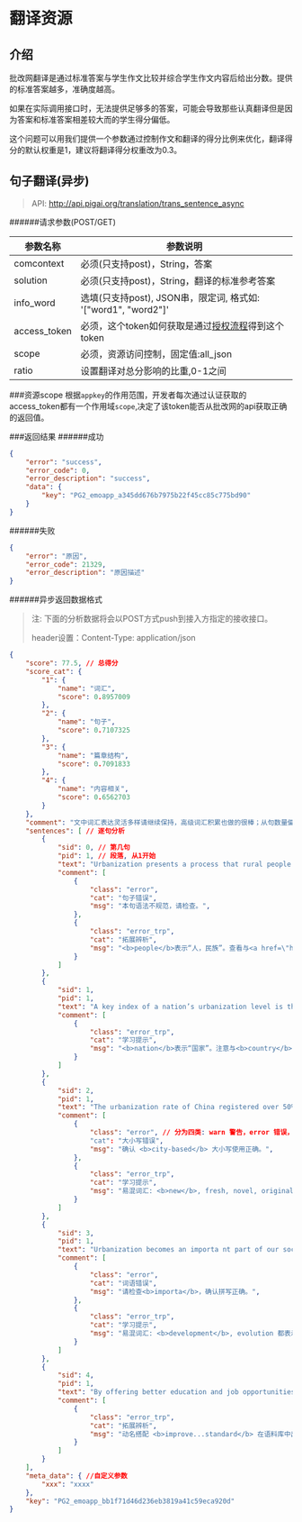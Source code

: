# 翻译资源

## 介绍

批改网翻译是通过标准答案与学生作文比较并综合学生作文内容后给出分数。提供的标准答案越多，准确度越高。

如果在实际调用接口时，无法提供足够多的答案，可能会导致那些认真翻译但是因为答案和标准答案相差较大而的学生得分偏低。

这个问题可以用我们提供一个参数通过控制作文和翻译的得分比例来优化，翻译得分的默认权重是1，建议将翻译得分权重改为0.3。

## 句子翻译(异步)
> API: http://api.pigai.org/translation/trans_sentence_async

######请求参数(POST/GET)

| 参数名称 | 参数说明 |
|---|---|
| comcontext | 必须(只支持post)，String，答案 |
| solution | 必须(只支持post)，String，翻译的标准参考答案 |
| info_word | 选填(只支持post), JSON串，限定词, 格式如: '["word1", "word2"]' |
| access_token | 必须，这个token如何获取是通过[授权流程](../handbooks/workflows.html)得到这个token |
| scope | 必须，资源访问控制，固定值:all_json |
| ratio | 设置翻译对总分影响的比重,0-1之间 |

###资源scope
根据`appkey`的作用范围，开发者每次通过认证获取的access_token都有一个作用域`scope`,决定了该token能否从批改网的api获取正确的返回值。

###返回结果
######成功
```json
{
    "error": "success",
    "error_code": 0,
    "error_description": "success",
    "data": {
        "key": "PG2_emoapp_a345dd676b7975b22f45cc85c775bd90"
    }
}
```
######失败
```json
{
    "error": "原因",
    "error_code": 21329,
    "error_description": "原因描述"
}
```

######异步返回数据格式
> 注: 下面的分析数据将会以POST方式push到接入方指定的接收接口。
>
> header设置：Content-Type: application/json

```json
{
    "score": 77.5, // 总得分
    "score_cat": {
        "1": {
            "name": "词汇",
            "score": 0.8957009
        },
        "2": {
            "name": "句子",
            "score": 0.7107325
        },
        "3": {
            "name": "篇章结构",
            "score": 0.7091833
        },
        "4": {
            "name": "内容相关",
            "score": 0.6562703
        }
    },
    "comment": "文中词汇表达灵活多样请继续保持，高级词汇积累也做的很棒；从句数量偏少；全文结构较为严谨。", // 总评
    "sentences": [ // 逐句分析
        {
            "sid": 0, // 第几句
            "pid": 1, // 段落, 从1开始
            "text": "Urbanization presents a process that rural people migrate into the cities.",
            "comment": [
                {
                    "class": "error",
                    "cat": "句子错误",
                    "msg": "本句语法不规范，请检查。",
                },
                {
                    "class": "error_trp",
                    "cat": "拓展辨析",
                    "msg": "<b>people</b>表示“人，民族”。查看与<a href=\"http://bbs.pigai.org/forum.php?mod=viewthread&tid=12942&page=1&extra=#pid30263\" target=\"_blank\"><b>person</b></a>的区别。",
                }
            ]
        },
        {
            "sid": 1,
            "pid": 1,
            "text": "A key index of a nation’s urbanization level is the distribution of its population in urban a nd rural areas.",
            "comment": [
                {
                    "class": "error_trp",
                    "cat": "学习提示",
                    "msg": "<b>nation</b>表示“国家”。注意与<b>country</b>的区别。<a href=\"http://bbs.pigai.org/forum.php?mod=viewthread&tid=12961&page=1&extra=#pid30320\" target=\"_blank\">详情点击</a>",
                }
            ]
        },
        {
            "sid": 2,
            "pid": 1,
            "text": "The urbanization rate of China registered over 50% last year, which marks that our country has stepped into a new “city-based society”.",
            "comment": [
                {
                    "class": "error", // 分为四类: warn 警告，error 错误，error_trp 提示，great 好
                    "cat": "大小写错误",
                    "msg": "确认 <b>city-based</b> 大小写使用正确。",
                },
                {
                    "class": "error_trp",
                    "cat": "学习提示",
                    "msg": "易混词汇: <b>new</b>, fresh, novel, original, innovative 均含“新的”之意。",
                }
            ]
        },
        {
            "sid": 3,
            "pid": 1,
            "text": "Urbanization becomes an importa nt part of our society and economic development.",
            "comment": [
                {
                    "class": "error",
                    "cat": "词语错误",
                    "msg": "请检查<b>importa</b>，确认拼写正确。",
                },
                {
                    "class": "error_trp",
                    "cat": "学习提示",
                    "msg": "易混词汇: <b>development</b>, evolution 都表示“发展，进化”之意。",
                }
            ]
        },
        {
            "sid": 4,
            "pid": 1,
            "text": "By offering better education and job opportunities to urban citizens, it not only improves people’s living standards, but also it makes their culture colorful.",
            "comment": [
                {
                    "class": "error_trp",
                    "cat": "拓展辨析",
                    "msg": "动名搭配 <b>improve...standard</b> 在语料库中出现过 <a target=\"_blank\" href=\"corpus/snt/?q=improve standard/von\">193</a> 次",
                }
            ]
        }
    ],
    "meta_data": { //自定义参数
        "xxx": "xxxx"
    },
    "key": "PG2_emoapp_bb1f71d46d236eb3819a41c59eca920d"
}
```
